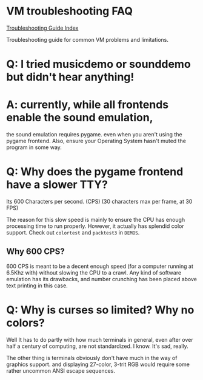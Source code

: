 # VM troubleshooting FAQ
[Troubleshooting Guide Index](troubleshoot.md)

Troubleshooting guide for common VM problems and limitations.

# Q: I tried musicdemo or sounddemo but didn't hear anything!

# A: currently, while all frontends enable the sound emulation,
the sound emulation requires pygame. even when you aren't using
the pygame frontend. Also, ensure your Operating System hasn't
muted the program in some way.

# Q: Why does the pygame frontend have a slower TTY?
Its 600 Characters per second. (CPS) (30 characters max per frame, at 30 FPS)

The reason for this slow speed is mainly to ensure the CPU has enough
processing time to run properly. However, it actually has splendid color
support. Check out `colortest` and `packtest3` in `DEMOS`.

## Why 600 CPS?

600 CPS is meant to be a decent enough speed (for a computer running at 6.5Khz with)
without slowing the CPU to a crawl. Any kind of software emulation has its drawbacks,
and number crunching has been placed above text printing in this case.

# Q: Why is curses so limited? Why no colors?
Well It has to do partly with how much terminals in general, even after over half
a century of computing, are not standardized. I know. It's sad, really.

The other thing is terminals obviously don't have much in the way of graphics support.
and displaying 27-color, 3-trit RGB would require some rather uncommon
ANSI escape sequences.
